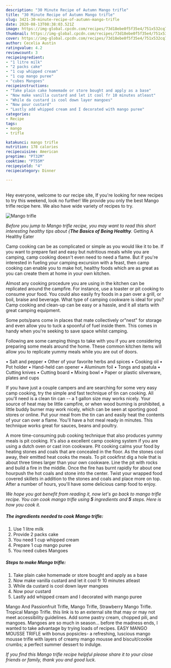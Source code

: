 ```yaml
---
description: "30 Minute Recipe of Autumn Mango trifle"
title: "30 Minute Recipe of Autumn Mango trifle"
slug: 3421-30-minute-recipe-of-autumn-mango-trifle
date: 2020-08-13T08:38:03.521Z
image: https://img-global.cpcdn.com/recipes/73d18ebe0f5f35e4/751x532cq70/mango-trifle-recipe-main-photo.jpg
thumbnail: https://img-global.cpcdn.com/recipes/73d18ebe0f5f35e4/751x532cq70/mango-trifle-recipe-main-photo.jpg
cover: https://img-global.cpcdn.com/recipes/73d18ebe0f5f35e4/751x532cq70/mango-trifle-recipe-main-photo.jpg
author: Cecelia Austin
ratingvalue: 4.2
reviewcount: 3
recipeingredient:
- "1 litre milk"
- "2 packs cake"
- "1 cup whipped cream"
- "1 cup mango puree"
- "cubes Mangoes"
recipeinstructions:
- "Take plain cake homemade or store bought and apply as a base"
- "Now make vanilla custard and let it cool fr 10 minutes atleast"
- "While da custard is cool down layer mangoes"
- "Now pour custard"
- "Lastly add whipped cream and I decorated with mango puree"
categories:
- Recipe
tags:
- mango
- trifle

katakunci: mango trifle 
nutrition: 178 calories
recipecuisine: American
preptime: "PT32M"
cooktime: "PT55M"
recipeyield: "4"
recipecategory: Dinner

---
```

<br>
Hey everyone, welcome to our recipe site, If you're looking for new recipes to try this weekend, look no further! We provide you only the best Mango trifle recipe here. We also have wide variety of recipes to try.
<br>


![Mango trifle](https://img-global.cpcdn.com/recipes/73d18ebe0f5f35e4/751x532cq70/mango-trifle-recipe-main-photo.jpg)

<i>Before you jump to Mango trifle recipe, you may want to read this short interesting healthy tips about {<strong>The Basics of Being Healthy</strong>.</i>
Getting A Healthy Eater

    
Camp cooking can be as complicated or simple as you would like it to be. If you want to prepare fast and easy but nutritious meals while you are camping, camp cooking doesn't even need to need a flame. But if you're interested in fueling your camping excursion with a feast, then camp cooking can enable you to make hot, healthy foods which are as great as you can create them at home in your own kitchen.

 Almost any cooking procedure you are using in the kitchen can be replicated around the campfire. For instance, use a toaster or pit cooking to consume your food. You could also easily fry foods in a pan over a grill, or boil, braise and beverage. What type of camping cookware is ideal for you? Camp cooking and clean-up can be easy or a hassle, and it all starts with great camping equipment.

Some pots/pans come in places that mate collectively or"nest" for storage and even allow you to tuck a spoonful of fuel inside them. This comes in handy when you're seeking to save space whilst camping.

Following are some camping things to take with you if you are considering preparing some meals around the home. These common kitchen items will allow you to replicate yummy meals while you are out of doors.

• Salt and pepper
• Other of your favorite herbs and spices
• Cooking oil
• Pot holder
• Hand-held can opener
• Aluminum foil
• Tongs and spatula
• Cutting knives
• Cutting board
• Mixing bowl
• Paper or plastic silverware, plates and cups

If you have just a couple campers and are searching for some very easy camp cooking, try the simple and fast technique of tin can cooking. All you'll need is a clean tin can -- a 1 gallon size may works nicely. Your source of heat may be little campfire, or when wood burning is prohibited, a little buddy burner may work nicely, which can be seen at sporting good stores or online. Put your meal from the tin can and easily heat the contents of your can over a flame. You'll have a hot meal ready in minutes.  This technique works great for sauces, beans and poultry.

A more time-consuming pub cooking technique that also produces yummy meals is pit cooking.  It's also a excellent camp cooking system if you are using a dutch oven or cast iron cookware. Pit cooking calms your food by heating stones and coals that are concealed in the floor. As the stones cool away, their emitted heat cooks the meals. To pit cookfirst dig a hole that is about three times larger than your own cookware. Line the pit with rocks and build a fire in the middle. Once the fire has burnt rapidly for about one hourpush the hot coals and stone into the center. Twist your wrapped food covered skillets in addition to the stones and coals and place more on top. After a number of hours, you'll have some delicious camp food to enjoy.


<i>We hope you got benefit from reading it, now let's go back to mango trifle recipe. You can cook mango trifle using <strong>5</strong> ingredients and <strong>5</strong> steps. Here is how you cook it.
</i>

##### The ingredients needed to cook Mango trifle:

1. Use 1 litre milk
1. Provide 2 packs cake
1. You need 1 cup whipped cream
1. Prepare 1 cup mango puree
1. You need cubes Mangoes


##### Steps to make Mango trifle:

1. Take plain cake homemade or store bought and apply as a base
1. Now make vanilla custard and let it cool fr 10 minutes atleast
1. While da custard is cool down layer mangoes
1. Now pour custard
1. Lastly add whipped cream and I decorated with mango puree


Mango And Passionfruit Trifle, Mango Trifle, Strawberry Mango Trifle. Tropical Mango Trifle. this link is to an external site that may or may not meet accessibility guidelines. Add some pastry cream, chopped pili, and mangoes. Mangoes are so much in season… before the madness ends, I wanted to take advantage by trying loads of recipes. EASY MANGO MOUSSE TRIFLE with bonus popsicles- a refreshing, luscious mango mousse trifle with layers of creamy mango mousse and biscuit/cookie crumbs; a perfect summer dessert to indulge. 

<i>If you find this Mango trifle recipe helpful please share it to your close friends or family, thank you and good luck.</i>
